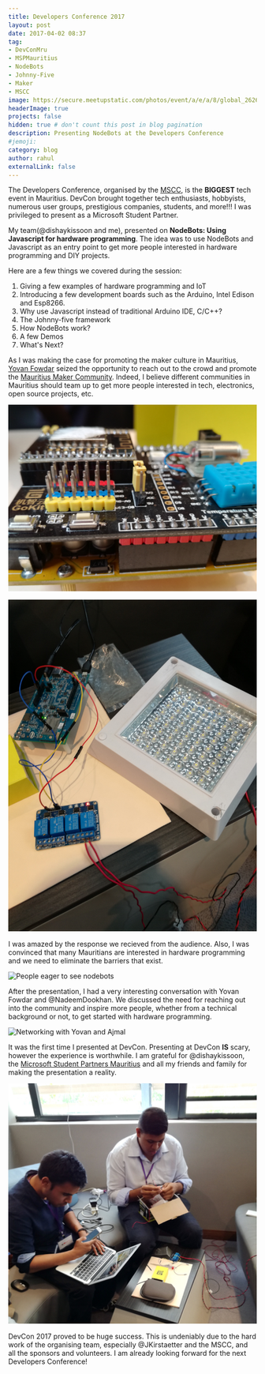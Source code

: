 ```yaml
---
title: Developers Conference 2017
layout: post
date: 2017-04-02 08:37
tag: 
- DevConMru
- MSPMauritius
- NodeBots
- Johnny-Five
- Maker
- MSCC
image: https://secure.meetupstatic.com/photos/event/a/e/a/8/global_262604712.jpeg
headerImage: true
projects: false
hidden: true # don't count this post in blog pagination
description: Presenting NodeBots at the Developers Conference
#jemoji:
category: blog
author: rahul
externalLink: false
---
```


The Developers Conference, organised by the <a href="https://www.meetup.com/MauritiusSoftwareCraftsmanshipCommunity/" target="_blank">MSCC</a>, is the __BIGGEST__ tech event in Mauritius. DevCon brought together tech enthusiasts, hobbyists, numerous user groups, prestigious companies, students, and more!!! I was privileged to present as a Microsoft Student Partner.

My team(@dishaykissoon and me), presented on __NodeBots: Using Javascript for hardware programming__. The idea was to use NodeBots and Javascript as an entry point to get more people interested in hardware programming and DIY projects. 

Here are a few things we covered during the session:
1. Giving a few examples of hardware programming and IoT
2. Introducing a few development boards such as the Arduino, Intel Edison and Esp8266.
3. Why use Javascript instead of traditional Arduino IDE, C/C++?
4. The Johnny-five framework
5. How NodeBots work?
6. A few Demos
7. What's Next?

As I was making the case for promoting the maker culture in Mauritius, <a href ="https://www.linkedin.com/in/yovan/" target="_blank">Yovan Fowdar</a> seized the opportunity to reach out to the crowd and promote the <a href ="https://www.facebook.com/groups/mauritiusmakers/" target="_blank">Mauritius Maker Community</a>. Indeed, I believe different communities in Mauritius should team up to get more people interested in tech, electronics, open source projects, etc.

![A development board](/assets/images/devcon2017/board.jpg)

![Setup for demo](/assets/images/devcon2017/led-relay.jpg)

I was amazed by the response we recieved from the audience. Also, I was convinced that many Mauritians are interested in hardware programming and we need to eliminate the barriers that exist.

![People eager to see nodebots](/assets/images/devcon2017/crowd.jpg)


After the presentation, I had a very interesting conversation with Yovan Fowdar and @NadeemDookhan. We discussed the need for reaching out into the community and inspire more people, whether from a technical background or not, to get started with hardware programming.

![Networking with Yovan and Ajmal](/assets/images/devcon2017/networking.jpg)

It was the first time I presented at DevCon. Presenting at DevCon __IS__ scary, however the experience is worthwhile. I am grateful for @dishaykissoon, the <a href ="https://www.facebook.com/MSPartnersMauritius/" target="_blank">Microsoft Student Partners Mauritius</a> and all my friends and family for making the presentation a reality.

![Me and Dishay making last minute changes](/assets/images/devcon2017/savingTheProject.jpg "Last Minute Fixes")

DevCon 2017 proved to be huge success. This is undeniably due to the hard work of the organising team, especially @JKirstaetter and the MSCC, and all the sponsors and volunteers. I am already looking forward for the next Developers Conference! 